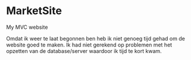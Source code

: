 # MarketSite
My MVC website

Omdat ik weer te laat begonnen ben heb ik niet genoeg tijd gehad om de website goed te maken.
Ik had niet gerekend op problemen met het opzetten van de database/server waardoor ik tijd te kort kwam.

